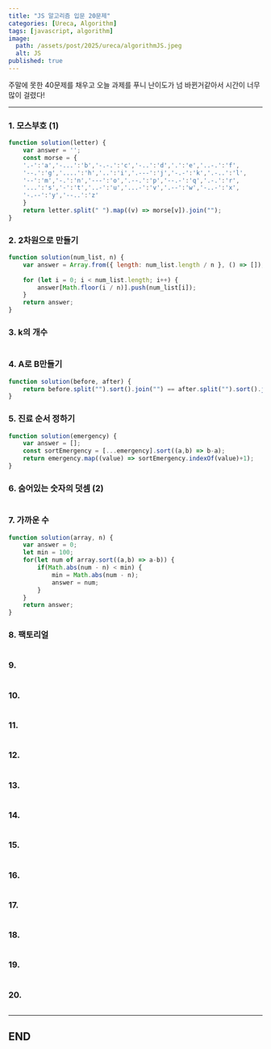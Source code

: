 ```yaml
---
title: "JS 알고리즘 입문 20문제"
categories: [Ureca, Algorithm]
tags: [javascript, algorithm]
image:
  path: /assets/post/2025/ureca/algorithmJS.jpeg
  alt: JS
published: true
---
```


주말에 못한 40문제를 채우고 오늘 과제를 푸니 난이도가 넘 바뀐거같아서 시간이 너무 많이 걸렸다!

-----

### 1. 모스부호 (1)
```js
function solution(letter) {
    var answer = '';
    const morse = { 
    '.-':'a','-...':'b','-.-.':'c','-..':'d','.':'e','..-.':'f',
    '--.':'g','....':'h','..':'i','.---':'j','-.-':'k','.-..':'l',
    '--':'m','-.':'n','---':'o','.--.':'p','--.-':'q','.-.':'r',
    '...':'s','-':'t','..-':'u','...-':'v','.--':'w','-..-':'x',
    '-.--':'y','--..':'z'
    }    
    return letter.split(" ").map((v) => morse[v]).join("");
}
```

### 2. 2차원으로 만들기
```js
function solution(num_list, n) {
    var answer = Array.from({ length: num_list.length / n }, () => []);
    
    for (let i = 0; i < num_list.length; i++) {
        answer[Math.floor(i / n)].push(num_list[i]);
    }
    return answer;
}
```

### 3. k의 개수
```js

```

### 4. A로 B만들기
```js
function solution(before, after) {
    return before.split("").sort().join("") == after.split("").sort().join("") ? 1 : 0;
}
```

### 5. 진료 순서 정하기
```js
function solution(emergency) {
    var answer = [];
    const sortEmergency = [...emergency].sort((a,b) => b-a);
    return emergency.map((value) => sortEmergency.indexOf(value)+1);
}
```

### 6. 숨어있는 숫자의 덧셈 (2)
```js

```

### 7. 가까운 수
```js
function solution(array, n) {
    var answer = 0;
    let min = 100;
    for(let num of array.sort((a,b) => a-b)) {
        if(Math.abs(num - n) < min) {
            min = Math.abs(num - n);
            answer = num;
        }
    }
    return answer;
}
```

### 8. 팩토리얼
```js

```

### 9.
```js

```

### 10.
```js
```

### 11.
```js

```

### 12.
```js

```

### 13.
```js

```

### 14.
```js

```

### 15.
```js

```

### 16.
```js

```

### 17.
```js

```

### 18.
```js

```

### 19.
```js

```

### 20.
```js

```

---

## END